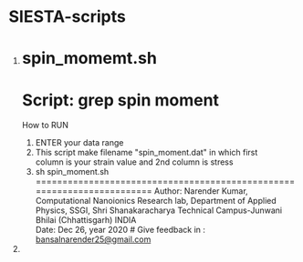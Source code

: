 # SIESTA-scripts
1) spin_momemt.sh
   =======================================================================
   Script:         grep  spin moment                                     
   =======================================================================
   How to RUN                                                          
   1) ENTER your data range                                              
   2) This script make filename "spin_moment.dat" in which first         
      column is your strain value and 2nd column is stress               
   3) sh spin_moment.sh                                                  
   =======================================================================
  Author: Narender Kumar, Computational Nanoionics Research lab,
         Department of Applied Physics, SSGI, Shri Shanakaracharya Technical Campus-Junwani Bhilai (Chhattisgarh) INDIA  
  Date:   Dec 26,  year 2020                                                    #
  Give feedback in :    bansalnarender25@gmail.com

2) 
  
